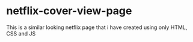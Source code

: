 # netflix-cover-view-page
This is a similar looking netflix page that i have created using only HTML, CSS and JS
